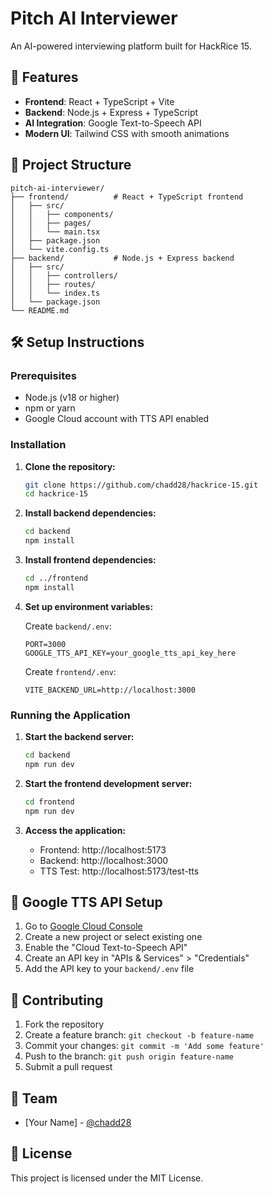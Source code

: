 # Pitch AI Interviewer

An AI-powered interviewing platform built for HackRice 15.

## 🚀 Features

- **Frontend**: React + TypeScript + Vite
- **Backend**: Node.js + Express + TypeScript
- **AI Integration**: Google Text-to-Speech API
- **Modern UI**: Tailwind CSS with smooth animations

## 📁 Project Structure

```
pitch-ai-interviewer/
├── frontend/          # React + TypeScript frontend
│   ├── src/
│   │   ├── components/
│   │   ├── pages/
│   │   └── main.tsx
│   ├── package.json
│   └── vite.config.ts
├── backend/           # Node.js + Express backend
│   ├── src/
│   │   ├── controllers/
│   │   ├── routes/
│   │   └── index.ts
│   └── package.json
└── README.md
```

## 🛠️ Setup Instructions

### Prerequisites
- Node.js (v18 or higher)
- npm or yarn
- Google Cloud account with TTS API enabled

### Installation

1. **Clone the repository:**
   ```bash
   git clone https://github.com/chadd28/hackrice-15.git
   cd hackrice-15
   ```

2. **Install backend dependencies:**
   ```bash
   cd backend
   npm install
   ```

3. **Install frontend dependencies:**
   ```bash
   cd ../frontend
   npm install
   ```

4. **Set up environment variables:**

   Create `backend/.env`:
   ```env
   PORT=3000
   GOOGLE_TTS_API_KEY=your_google_tts_api_key_here
   ```

   Create `frontend/.env`:
   ```env
   VITE_BACKEND_URL=http://localhost:3000
   ```

### Running the Application

1. **Start the backend server:**
   ```bash
   cd backend
   npm run dev
   ```

2. **Start the frontend development server:**
   ```bash
   cd frontend
   npm run dev
   ```

3. **Access the application:**
   - Frontend: http://localhost:5173
   - Backend: http://localhost:3000
   - TTS Test: http://localhost:5173/test-tts

## 🔧 Google TTS API Setup

1. Go to [Google Cloud Console](https://console.cloud.google.com/)
2. Create a new project or select existing one
3. Enable the "Cloud Text-to-Speech API"
4. Create an API key in "APIs & Services" > "Credentials"
5. Add the API key to your `backend/.env` file

## 🤝 Contributing

1. Fork the repository
2. Create a feature branch: `git checkout -b feature-name`
3. Commit your changes: `git commit -m 'Add some feature'`
4. Push to the branch: `git push origin feature-name`
5. Submit a pull request

## 👥 Team

- [Your Name] - [@chadd28](https://github.com/chadd28)

## 📄 License

This project is licensed under the MIT License.